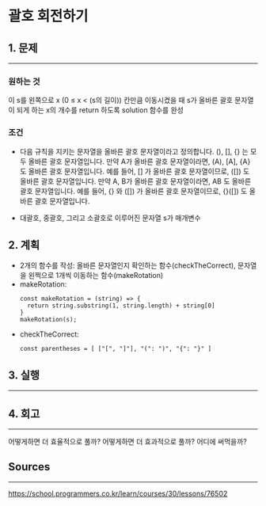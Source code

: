 # 괄호 회전하기

## 1. 문제

---

### 원하는 것

이 s를 왼쪽으로 x (0 ≤ x < (s의 길이)) 칸만큼 이동시켰을 때 s가 올바른 괄호 문자열이 되게 하는 x의 개수를 return 하도록 solution 함수를 완성

### 조건

- 다음 규칙을 지키는 문자열을 올바른 괄호 문자열이라고 정의합니다.
  (), [], {} 는 모두 올바른 괄호 문자열입니다.
  만약 A가 올바른 괄호 문자열이라면, (A), [A], {A} 도 올바른 괄호 문자열입니다. 예를 들어, [] 가 올바른 괄호 문자열이므로, ([]) 도 올바른 괄호 문자열입니다.
  만약 A, B가 올바른 괄호 문자열이라면, AB 도 올바른 괄호 문자열입니다. 예를 들어, {} 와 ([]) 가 올바른 괄호 문자열이므로, {}([]) 도 올바른 괄호 문자열입니다.

- 대괄호, 중괄호, 그리고 소괄호로 이루어진 문자열 s가 매개변수

## 2. 계획

- 2개의 함수를 작성: 올바른 문자열인지 확인하는 함수(checkTheCorrect), 문자열을 왼쩍으로 1개씩 이동하는 함수(makeRotation)
- makeRotation:
  ```
  const makeRotation = (string) => {
    return string.substring(1, string.length) + string[0]
  }
  makeRotation(s);
  ```
- checkTheCorrect:
  ```
  const parentheses = [ ["[", "]"], "(": ")", "{": "}" ]
  ```

## 3. 실행

---

## 4. 회고

---

어떻게하면 더 효율적으로 풀까?
어떻게하면 더 효과적으로 풀까?
어디에 써먹을까?

## Sources

---

https://school.programmers.co.kr/learn/courses/30/lessons/76502
